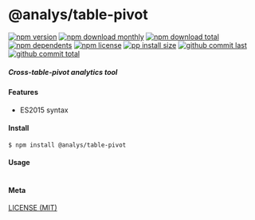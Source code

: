 # @analys/table-pivot

[![npm version][badge-npm-version]][url-npm]
[![npm download monthly][badge-npm-download-monthly]][url-npm]
[![npm download total][badge-npm-download-total]][url-npm]
[![npm dependents][badge-npm-dependents]][url-github]
[![npm license][badge-npm-license]][url-npm]
[![pp install size][badge-pp-install-size]][url-pp]
[![github commit last][badge-github-last-commit]][url-github]
[![github commit total][badge-github-commit-count]][url-github]

[//]: <> (Shields)
[badge-npm-version]: https://flat.badgen.net/npm/cell/@analys/table-pivot
[badge-npm-download-monthly]: https://flat.badgen.net/npm/dm/@analys/table-pivot
[badge-npm-download-total]:https://flat.badgen.net/npm/dt/@analys/table-pivot
[badge-npm-dependents]: https://flat.badgen.net/npm/dependents/@analys/table-pivot
[badge-npm-license]: https://flat.badgen.net/npm/license/@analys/table-pivot
[badge-pp-install-size]: https://flat.badgen.net/packagephobia/install/@analys/table-pivot
[badge-github-last-commit]: https://flat.badgen.net/github/last-commit/hoyeungw/analys
[badge-github-commit-count]: https://flat.badgen.net/github/commits/hoyeungw/analys

[//]: <> (Link)
[url-npm]: https://npmjs.org/package/@analys/table-pivot
[url-pp]: https://packagephobia.now.sh/result?p=@analys/table-pivot
[url-github]: https://github.com/hoyeungw/analys

##### Cross-table-pivot analytics tool

#### Features

- ES2015 syntax

#### Install
```console
$ npm install @analys/table-pivot
```

#### Usage
```js
```

#### Meta
[LICENSE (MIT)](/LICENSE)
